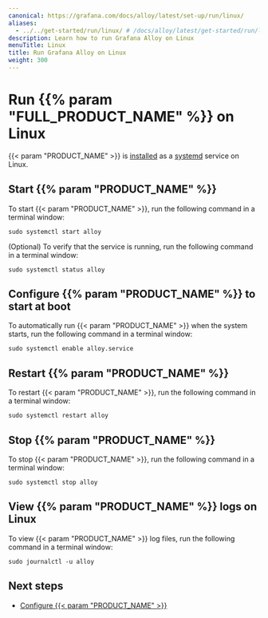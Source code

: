 ```yaml
---
canonical: https://grafana.com/docs/alloy/latest/set-up/run/linux/
aliases:
  - ../../get-started/run/linux/ # /docs/alloy/latest/get-started/run/linux/
description: Learn how to run Grafana Alloy on Linux
menuTitle: Linux
title: Run Grafana Alloy on Linux
weight: 300
---
```


# Run {{% param "FULL_PRODUCT_NAME" %}} on Linux

{{< param "PRODUCT_NAME" >}} is [installed][InstallLinux] as a [systemd][] service on Linux.

## Start {{% param "PRODUCT_NAME" %}}

To start {{< param "PRODUCT_NAME" >}}, run the following command in a terminal window:

```shell
sudo systemctl start alloy
```

(Optional) To verify that the service is running, run the following command in a terminal window:

```shell
sudo systemctl status alloy
```

## Configure {{% param "PRODUCT_NAME" %}} to start at boot

To automatically run {{< param "PRODUCT_NAME" >}} when the system starts, run the following command in a terminal window:

```shell
sudo systemctl enable alloy.service
```

## Restart {{% param "PRODUCT_NAME" %}}

To restart {{< param "PRODUCT_NAME" >}}, run the following command in a terminal window:

```shell
sudo systemctl restart alloy
```

## Stop {{% param "PRODUCT_NAME" %}}

To stop {{< param "PRODUCT_NAME" >}}, run the following command in a terminal window:

```shell
sudo systemctl stop alloy
```

## View {{% param "PRODUCT_NAME" %}} logs on Linux

To view {{< param "PRODUCT_NAME" >}} log files, run the following command in a terminal window:

```shell
sudo journalctl -u alloy
```

## Next steps

- [Configure {{< param "PRODUCT_NAME" >}}][Configure]

[InstallLinux]: ../../install/linux/
[systemd]: https://systemd.io/
[Configure]: ../../../tasks/configure/configure-linux/
